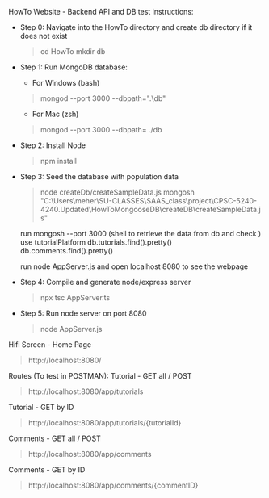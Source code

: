 HowTo Website - Backend API and DB test instructions:

* Step 0: Navigate into the HowTo directory and create db directory if it does not exist
    > cd HowTo
    > mkdir db

* Step 1: Run MongoDB database:
    - For Windows (bash)
    > mongod --port 3000 --dbpath=".\db" 

    - For Mac (zsh)
    > mongod --port 3000 --dbpath= ./db

* Step 2: Install Node
    > npm install

* Step 3: Seed the database with population data
    > node createDb/createSampleData.js
    >mongosh "C:\Users\meher\SU-CLASSES\SAAS_class\project\CPSC-5240-4240.Updated\HowToMongooseDB\createDB\createSampleData.js"

    run mongosh --port 3000 (shell to retrieve the data from db and check ) 
    use tutorialPlatform
    db.tutorials.find().pretty()
    db.comments.find().pretty()

    run node AppServer.js and open localhost 8080 to see the webpage 

* Step 4: Compile and generate node/express server
    > npx tsc AppServer.ts

* Step 5: Run node server on port 8080
    > node AppServer.js

Hifi Screen - Home Page
> http://localhost:8080/

Routes (To test in POSTMAN):
Tutorial - GET all / POST
> http://localhost:8080/app/tutorials

Tutorial - GET by ID
> http://localhost:8080/app/tutorials/{tutorialId}

Comments - GET all / POST
> http://localhost:8080/app/comments

Comments - GET by ID
> http://localhost:8080/app/comments/{commentID}